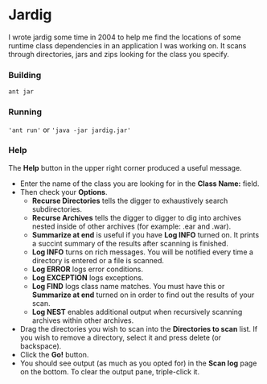 # Jardig

I wrote jardig some time in 2004 to help me find the locations of some runtime class dependencies in an application I was working on. It scans through directories, jars and zips looking for the class you specify.

### Building

    ant jar

### Running
`'ant run'` or `'java -jar jardig.jar'`

### Help
The **Help** button in the upper right corner produced a useful message.

* Enter the name of the class you are looking for in the **Class Name:** field.
* Then check your **Options**.
  * **Recurse Directories** tells the digger to exhaustively search subdirectories.
  * **Recurse Archives** tells the digger to digger to dig into archives nested inside of other archives (for example: .ear and .war).
  * **Summarize at end** is useful if you have **Log INFO** turned on.  It prints a succint summary of the results after scanning is finished.
  * **Log INFO** turns on rich messages.  You will be notified every time a directory is entered or a file is scanned.
  * **Log ERROR** logs error conditions.
  * **Log EXCEPTION** logs exceptions.
  * **Log FIND** logs class name matches.  You must have this or **Summarize at end** turned on in order to find out the results of your scan.
  * **Log NEST** enables additional output when recursively scanning archives within other archives.
* Drag the directories you wish to scan into the **Directories to scan** list.  If you wish to remove a directory, select it and press delete (or backspace).
* Click the **Go!** button.
* You should see output (as much as you opted for) in the **Scan log** page on the bottom.  To clear the output pane, triple-click it.

